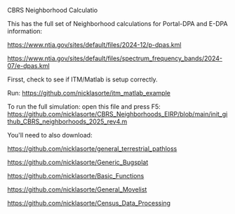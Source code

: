 CBRS Neighborhood Calculatio

This has the full set of Neighborhood calculations for Portal-DPA and E-DPA information:

https://www.ntia.gov/sites/default/files/2024-12/p-dpas.kml

https://www.ntia.gov/sites/default/files/spectrum_frequency_bands/2024-07/e-dpas.kml

Firsst, check to see if ITM/Matlab is setup correctly.

Run: https://github.com/nicklasorte/itm_matlab_example

To run the full simulation: open this file and press F5: https://github.com/nicklasorte/CBRS_Neighborhoods_EIRP/blob/main/init_github_CBRS_neighborhoods_2025_rev4.m

You'll need to also download:

https://github.com/nicklasorte/general_terrestrial_pathloss

https://github.com/nicklasorte/Generic_Bugsplat

https://github.com/nicklasorte/Basic_Functions

https://github.com/nicklasorte/General_Movelist

https://github.com/nicklasorte/Census_Data_Processing
